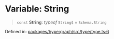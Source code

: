 # Variable: String

> `const` **String**: *typeof* `String$` = `Schema.String`

Defined in: [packages/hypergraph/src/type/type.ts:6](https://github.com/hashirpm/hypergraph/blob/ab4ea1cdb9430798142e0d735aac9d31c2cf0ae0/packages/hypergraph/src/type/type.ts#L6)
